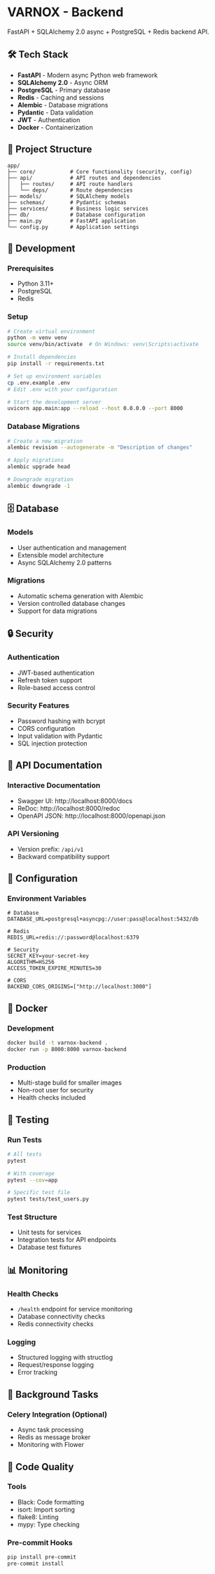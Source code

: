 # VARNOX - Backend

FastAPI + SQLAlchemy 2.0 async + PostgreSQL + Redis backend API.

## 🛠️ Tech Stack

- **FastAPI** - Modern async Python web framework
- **SQLAlchemy 2.0** - Async ORM
- **PostgreSQL** - Primary database
- **Redis** - Caching and sessions
- **Alembic** - Database migrations
- **Pydantic** - Data validation
- **JWT** - Authentication
- **Docker** - Containerization

## 📁 Project Structure

```
app/
├── core/           # Core functionality (security, config)
├── api/            # API routes and dependencies
│   ├── routes/     # API route handlers
│   └── deps/       # Route dependencies
├── models/         # SQLAlchemy models
├── schemas/        # Pydantic schemas
├── services/       # Business logic services
├── db/             # Database configuration
├── main.py         # FastAPI application
└── config.py       # Application settings
```

## 🚀 Development

### Prerequisites
- Python 3.11+
- PostgreSQL
- Redis

### Setup
```bash
# Create virtual environment
python -m venv venv
source venv/bin/activate  # On Windows: venv\Scripts\activate

# Install dependencies
pip install -r requirements.txt

# Set up environment variables
cp .env.example .env
# Edit .env with your configuration

# Start the development server
uvicorn app.main:app --reload --host 0.0.0.0 --port 8000
```

### Database Migrations
```bash
# Create a new migration
alembic revision --autogenerate -m "Description of changes"

# Apply migrations
alembic upgrade head

# Downgrade migration
alembic downgrade -1
```

## 🗄️ Database

### Models
- User authentication and management
- Extensible model architecture
- Async SQLAlchemy 2.0 patterns

### Migrations
- Automatic schema generation with Alembic
- Version controlled database changes
- Support for data migrations

## 🔒 Security

### Authentication
- JWT-based authentication
- Refresh token support
- Role-based access control

### Security Features
- Password hashing with bcrypt
- CORS configuration
- Input validation with Pydantic
- SQL injection protection

## 📡 API Documentation

### Interactive Documentation
- Swagger UI: http://localhost:8000/docs
- ReDoc: http://localhost:8000/redoc
- OpenAPI JSON: http://localhost:8000/openapi.json

### API Versioning
- Version prefix: `/api/v1`
- Backward compatibility support

## 🔧 Configuration

### Environment Variables
```env
# Database
DATABASE_URL=postgresql+asyncpg://user:pass@localhost:5432/db

# Redis
REDIS_URL=redis://:password@localhost:6379

# Security
SECRET_KEY=your-secret-key
ALGORITHM=HS256
ACCESS_TOKEN_EXPIRE_MINUTES=30

# CORS
BACKEND_CORS_ORIGINS=["http://localhost:3000"]
```

## 🐳 Docker

### Development
```bash
docker build -t varnox-backend .
docker run -p 8000:8000 varnox-backend
```

### Production
- Multi-stage build for smaller images
- Non-root user for security
- Health checks included

## 🧪 Testing

### Run Tests
```bash
# All tests
pytest

# With coverage
pytest --cov=app

# Specific test file
pytest tests/test_users.py
```

### Test Structure
- Unit tests for services
- Integration tests for API endpoints
- Database test fixtures

## 📊 Monitoring

### Health Checks
- `/health` endpoint for service monitoring
- Database connectivity checks
- Redis connectivity checks

### Logging
- Structured logging with structlog
- Request/response logging
- Error tracking

## 🔄 Background Tasks

### Celery Integration (Optional)
- Async task processing
- Redis as message broker
- Monitoring with Flower

## 📝 Code Quality

### Tools
- Black: Code formatting
- isort: Import sorting
- flake8: Linting
- mypy: Type checking

### Pre-commit Hooks
```bash
pip install pre-commit
pre-commit install
```
